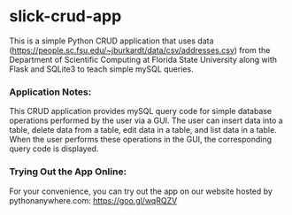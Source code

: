# slick-crud-app
This is a simple Python CRUD application that uses data (https://people.sc.fsu.edu/~jburkardt/data/csv/addresses.csv) from the Department of Scientific Computing at Florida State University along with Flask and SQLite3 to teach simple mySQL queries.

### Application Notes:
This CRUD application provides mySQL query code for simple database operations performed by the user via a GUI.  The user can insert data into a table, delete data from a table, edit data in a table, and list data in a table.  When the user performs these operations in the GUI, the corresponding query code is displayed.

### Trying Out the App Online:
For your convenience, you can try out the app on our website hosted by pythonanywhere.com: https://goo.gl/wqRQZV
